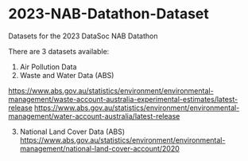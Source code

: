 # 2023-NAB-Datathon-Dataset
Datasets for the 2023 DataSoc NAB Datathon

There are 3 datasets available:
1. Air Pollution Data
2. Waste and Water Data (ABS)

https://www.abs.gov.au/statistics/environment/environmental-management/waste-account-australia-experimental-estimates/latest-release
https://www.abs.gov.au/statistics/environment/environmental-management/water-account-australia/latest-release
 
3. National Land Cover Data (ABS)
https://www.abs.gov.au/statistics/environment/environmental-management/national-land-cover-account/2020
